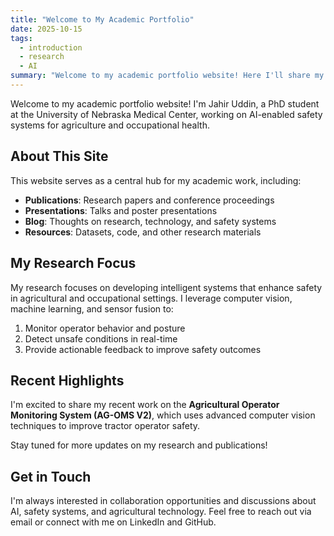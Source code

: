 ```yaml
---
title: "Welcome to My Academic Portfolio"
date: 2025-10-15
tags:
  - introduction
  - research
  - AI
summary: "Welcome to my academic portfolio website! Here I'll share my research, publications, and thoughts on AI-enabled safety systems."
---
```


Welcome to my academic portfolio website! I'm Jahir Uddin, a PhD student at the University of Nebraska Medical Center, working on AI-enabled safety systems for agriculture and occupational health.

## About This Site

This website serves as a central hub for my academic work, including:

- **Publications**: Research papers and conference proceedings
- **Presentations**: Talks and poster presentations
- **Blog**: Thoughts on research, technology, and safety systems
- **Resources**: Datasets, code, and other research materials

## My Research Focus

My research focuses on developing intelligent systems that enhance safety in agricultural and occupational settings. I leverage computer vision, machine learning, and sensor fusion to:

1. Monitor operator behavior and posture
2. Detect unsafe conditions in real-time
3. Provide actionable feedback to improve safety outcomes

## Recent Highlights

I'm excited to share my recent work on the **Agricultural Operator Monitoring System (AG-OMS V2)**, which uses advanced computer vision techniques to improve tractor operator safety.

Stay tuned for more updates on my research and publications!

## Get in Touch

I'm always interested in collaboration opportunities and discussions about AI, safety systems, and agricultural technology. Feel free to reach out via email or connect with me on LinkedIn and GitHub.
